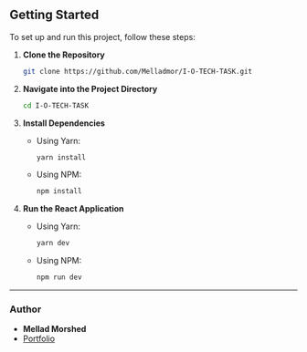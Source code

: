 ## Getting Started

To set up and run this project, follow these steps:

1. **Clone the Repository**

   ```sh
   git clone https://github.com/Melladmor/I-O-TECH-TASK.git
   ```

2. **Navigate into the Project Directory**

   ```sh
   cd I-O-TECH-TASK
   ```

3. **Install Dependencies**

   - Using Yarn:
     ```sh
     yarn install
     ```
   - Using NPM:
     ```sh
     npm install
     ```

4. **Run the React Application**

   - Using Yarn:
     ```sh
     yarn dev
     ```
   - Using NPM:
     ```sh
     npm run dev
     ```

---

### Author

- **Mellad Morshed**
- [Portfolio](https://melladmorshed.netlify.app/)
